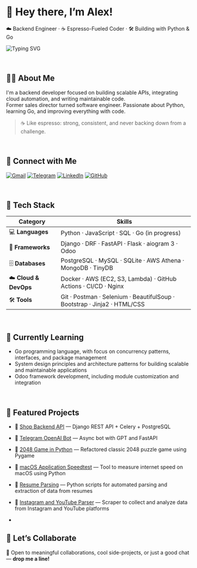 # 👋 Hey there, I’m Alex!

☁️ Backend Engineer · ☕ Espresso-Fueled Coder · 🛠️ Building with Python & Go

![Typing SVG](https://readme-typing-svg.demolab.com?font=Fira+Code&size=24&pause=1000&center=false&vCenter=true&width=1000&lines=Backend+Developer+%7C+Python+%7C+Go;Clean+Code+%7C+Cloud+Automation+%7C+AI+Integration;Always+Learning+%7C+Always+Shipping)

<br>

## 👨‍💻 About Me

I'm a backend developer focused on building scalable APIs, integrating cloud automation, and writing maintainable code.  
Former sales director turned software engineer. Passionate about Python, learning Go, and improving everything with code.

> ☕️ Like espresso: strong, consistent, and never backing down from a challenge.

<br>

## 🔗 Connect with Me

[![Gmail](https://img.icons8.com/color/48/000000/gmail--v1.png)](mailto:a8696tk@gmail.com)
[![Telegram](https://img.icons8.com/color/48/000000/telegram-app--v1.png)](https://t.me/Aleksandr_Tk)
[![LinkedIn](https://img.icons8.com/color/48/000000/linkedin.png)](https://linkedin.com/in/aleksandrtk/)
[![GitHub](https://img.icons8.com/ios-glyphs/48/000000/github.png)](https://github.com/AlexTkDev)

<br>

## 🚀 Tech Stack

| **Category**           | **Skills**                                                                |
|------------------------|---------------------------------------------------------------------------|
| 💻 **Languages**       | Python · JavaScript · SQL · Go (in progress)                              |
| 🧩 **Frameworks**      | Django · DRF · FastAPI · Flask · aiogram 3 · Odoo                         |
| 🗄️ **Databases**      | PostgreSQL · MySQL · SQLite · AWS Athena · MongoDB · TinyDB               |
| ☁️ **Cloud & DevOps** | Docker · AWS (EC2, S3, Lambda) · GitHub Actions · CI/CD · Nginx           |
| 🛠️ **Tools**           | Git · Postman · Selenium · BeautifulSoup · Bootstrap · Jinja2 · HTML/CSS  |

<br>

## 🧠 Currently Learning

- Go programming language, with focus on concurrency patterns, interfaces, and package management  
- System design principles and architecture patterns for building scalable and maintainable applications  
- Odoo framework development, including module customization and integration

<br>

## 📂 Featured Projects

- 🔹 [Shop Backend API](https://github.com/AlexTkDev/shop-backend) — Django REST API + Celery + PostgreSQL  
- 🔹 [Telegram OpenAI Bot](https://github.com/AlexTkDev/aiogram-gpt-bot) — Async bot with GPT and FastAPI  
- 🔹 [2048 Game in Python](https://github.com/AlexTkDev/2048-Game-in-Python) — Refactored classic 2048 puzzle game using Pygame  
- 🔹 [macOS Application Speedtest](https://github.com/AlexTkDev/macOS_application_speedtest_for_python) — Tool to measure internet speed on macOS using Python  
- 🔹 [Resume Parsing](https://github.com/AlexTkDev/resume_parsing) — Python scripts for automated parsing and extraction of data from resumes  
- 🔹 [Instagram and YouTube Parser](https://github.com/AlexTkDev/parser_Instagram_and_YouTube) — Scraper to collect and analyze data from Instagram and YouTube platforms  

- <br>

## 🤝 Let’s Collaborate

👀 Open to meaningful collaborations, cool side-projects, or just a good chat — **drop me a line!**
